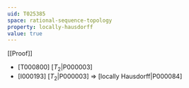 ```yaml
---
uid: T025385
space: rational-sequence-topology
property: locally-hausdorff
value: true
---
```

[[Proof]]

* [T000800] [$T_2$|P000003]
* [I000193] [$T_2$|P000003] => [locally Hausdorff|P000084]

